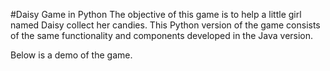 #Daisy Game in Python
The objective of this game is to help a little girl named Daisy collect her candies. This Python version of the game consists of the same functionality and components developed in the Java version.


Below is a demo of the game.
